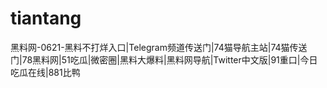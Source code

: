 # tiantang
黑料网-0621-黑料不打烊入口|Telegram频道传送门|74猫导航主站|74猫传送门|78黑料网|51吃瓜|微密圈|黑料大爆料|黑料网导航|Twitter中文版|91重口|今日吃瓜在线|881比鸭
